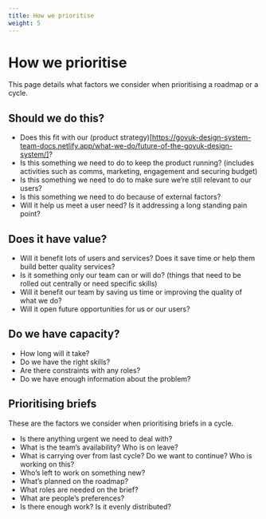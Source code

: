 ```yaml
---
title: How we prioritise
weight: 5
---
```


# How we prioritise

This page details what factors we consider when prioritising a roadmap or a cycle.

## Should we do this?

- Does this fit with our (product strategy)[https://govuk-design-system-team-docs.netlify.app/what-we-do/future-of-the-govuk-design-system/]?
- Is this something we need to do to keep the product running? (includes activities such as comms, marketing, engagement and securing budget)
- Is this something we need to do to make sure we’re still relevant to our users?
- Is this something we need to do because of external factors?
- Will it help us meet a user need? Is it addressing a long standing pain point?

## Does it have value?

- Will it benefit lots of users and services? Does it save time or help them build better quality services?
- Is it something only our team can or will do? (things that need to be rolled out centrally or need specific skills)
- Will it benefit our team by saving us time or improving the quality of what we do?
- Will it open future opportunities for us or our users?

## Do we have capacity?

- How long will it take?
- Do we have the right skills?
- Are there constraints with any roles?
- Do we have enough information about the problem?

## Prioritising briefs

These are the factors we consider when prioritising briefs in a cycle.

- Is there anything urgent we need to deal with?
- What is the team’s availability? Who is on leave?
- What is carrying over from last cycle? Do we want to continue? Who is working on this?
- Who’s left to work on something new?
- What’s planned on the roadmap?
- What roles are needed on the brief?
- What are people’s preferences?
- Is there enough work? Is it evenly distributed?
